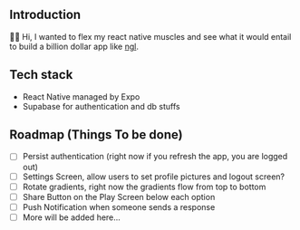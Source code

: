 ## Introduction

👋🏼 Hi, I wanted to flex my react native muscles and see what it would entail to build a billion dollar app like [ngl](https://ngl.link).

## Tech stack

- React Native managed by Expo
- Supabase for authentication and db stuffs

## Roadmap (Things To be done)

- [ ] Persist authentication (right now if you refresh the app, you are logged out)
- [ ] Settings Screen, allow users to set profile pictures and logout screen?
- [ ] Rotate gradients, right now the gradients flow from top to bottom
- [ ] Share Button on the Play Screen below each option
- [ ] Push Notification when someone sends a response
- [ ] More will be added here...
